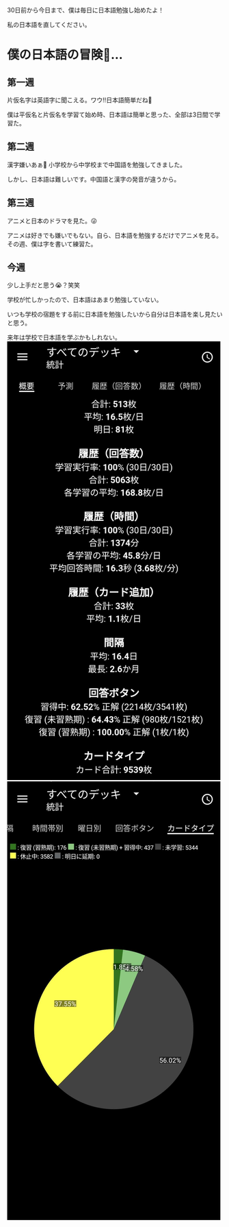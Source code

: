 30日前から今日まで、僕は毎日に日本語勉強し始めたよ！

私の日本語を直してください。

# 僕の日本語の冒険😬…

## 第一週
片仮名字は英語字に聞こえる。ワウ!!日本語簡単だね🙏

僕は平仮名と片仮名を学習て始め時、日本語は簡単と思った、全部は3日間で学習た。

## 第二週
漢字嫌いあぁ🤬
小学校から中学校まで中国語を勉強してきました。

しかし、日本語は難しいです。中国語と漢字の発音が違うから。

## 第三週
アニメと日本のドラマを見た。😜

アニメは好きでも嫌いでもない。自ら、日本語を勉強するだけでアニメを見る。その週、僕は字を書いて練習た。

## 今週
少し上手だと思う😭？笑笑

学校が忙しかったので、日本語はあまり勉強していない。

いつも学校の宿題をする前に日本語を勉強したいから自分は日本語を楽し見たいと思う。

来年は学校で日本語を学ぶかもしれない。
![Anki stats](https://raw.githubusercontent.com/provsalt/provsalt/stable/src/lib/blogs/30_days_of_japanese/stats_1.png)
![Anki learning stats](https://raw.githubusercontent.com/provsalt/provsalt/stable/src/lib/blogs/30_days_of_japanese/stats_2.png)